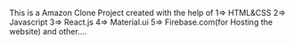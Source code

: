 This is a Amazon Clone Project created with the help of 
1=> HTML&CSS
2=> Javascript
3=> React.js
4=> Material.ui
5=> Firebase.com(for Hosting the website)
and other....
